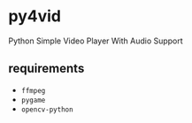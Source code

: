 # py4vid
Python Simple Video Player With Audio Support
## requirements
 - `ffmpeg`
 - `pygame`
 - `opencv-python`
